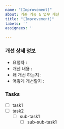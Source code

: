 ```yaml
---
name: "[Improvement]"
about: 기존 기능 & 업무 개선
title: "[Improvement]"
labels: ''
assignees: ''

---
```


### 개선 상세 정보
- 요청자 :
- 개선 내용 :
- 왜 개선 하는지 : 
- 어떻게 개선할지 :


### Tasks
- [ ] task1
- [ ] task2
   - [ ] sub-task1
      - [ ] sub-sub-task1
